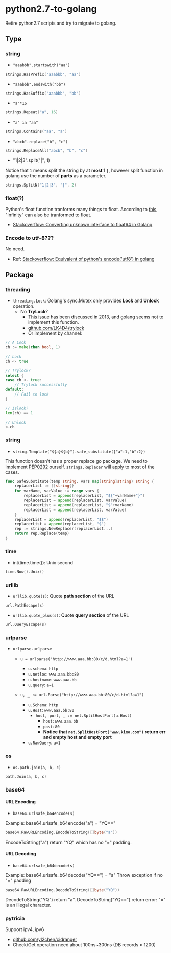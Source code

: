 # python2.7-to-golang
Retire python2.7 scripts and try to migrate to golang.

## Type

### string

* `"aaabbb".startswith("aa")`

```go
strings.HasPrefix("aaabbb", "aa")
```

* `"aaabbb".endswith("bb")`

```go
strings.HasSuffix("aaabbb", "bb")
```

* `"a"*16`

```go
strings.Repeat("a", 16)
```

* `"a" in "aa"`

```go
strings.Contains("aa", "a")
```

* `"abcb".replace("b", "c")`

```go
strings.ReplaceAll("abcb", "b", "c")
```

* "1|2|3".split("|", 1)

Notice that `1` means split the string by at **most 1 `|`**, however split function in golang use the number of **parts** as a parameter. 

```go
strings.SplitN("1|2|3", "|", 2)
```

### float(?)

Python's float function tranforms many things to float. According to [this](https://stackoverflow.com/a/20929983/4411336), "infinity" can also be tranformed to float. 

* [Stackoverflow: Converting unknown interface to float64 in Golang
](https://stackoverflow.com/questions/20767724/converting-unknown-interface-to-float64-in-golang)


### Encode to utf-8???

No need.

* Ref: [Stackoverflow: Equivalent of python's encode('utf8') in golang](https://stackoverflow.com/questions/42541297/equivalent-of-pythons-encodeutf8-in-golang)

## Package

### threading

* `threading.Lock`: Golang's sync.Mutex only provides **Lock** and **Unlock** operation.
    * No **TryLock**?
        * [This issue](https://github.com/golang/go/issues/6123) has been discussed in 2013, and golang seems not to implement this function.
        * [github.com/LK4D4/trylock](https://github.com/LK4D4/trylock)
        * Or implement by channel:
```go
// A Lock
ch := make(chan bool, 1)

// Lock
ch <- true

// Trylock?
select {
case ch <- true:
    // Trylock successfully
default:
    // Fail to lock 
}

// Islock?
len(ch) == 1

// Unlock
<-ch
```

### string

* `string.Template("${a}${b}").safe_substitute({"a":1,"b":2})`

This function doesn't has a proper replace go package. We need to implement [PEP0292](https://www.python.org/dev/peps/pep-0292/) ourself. `strings.Replacer` will apply to most of the cases. 

```go
func SafeSubstitute(temp string, vars map[string]string) string {
	replacerList := []string{}
	for varName, varValue := range vars {
		replacerList = append(replacerList, "${"+varName+"}")
		replacerList = append(replacerList, varValue)
		replacerList = append(replacerList, "$"+varName)
		replacerList = append(replacerList, varValue)
	}
	replacerList = append(replacerList, "$$")
	replacerList = append(replacerList, "$")
	rep := strings.NewReplacer(replacerList...)
	return rep.Replace(temp)
}
```

### time

* int(time.time()): Unix second

```go
time.Now().Unix()
```

### urllib

* `urllib.quote(s)`: Quote **path section** of the URL

```go
url.PathEscape(s)
```

* `urllib.quote_plus(s)`: Quote **query section** of the URL

```go
url.QueryEscape(s)
```

### urlparse

* `urlparse.urlparse`
    * `u = urlparse('http://www.aaa.bb:80/c/d.html?a=1')`
        * `u.schema`: `http`
        * `u.netloc`: `www.aaa.bb:80`
        * `u.hostname`: `www.aaa.bb`
        * `u.query`: `a=1`

    * `u, _ := url.Parse("http://www.aaa.bb:80/c/d.html?a=1")`
        * `u.Schema`: `http` 
        * `u.Host`: `www.aaa.bb:80`
            * `host, port, _ := net.SplitHostPort(u.Host)`
                * `host`: `www.aaa.bb`
                * `post`: `80`
                * **Notice that `net.SplitHostPort("www.kimo.com")` return err and empty host and empty port**
        * `u.RawQuery`: `a=1`

### os

* `os.path.join(a, b, c)`

```go
path.Join(a, b, c)
```

### base64

#### URL Encoding

* `base64.urlsafe_b64encode(s)`

Example: base64.urlsafe_b64encode("a") = "YQ=="

```go
base64.RawURLEncoding.EncodeToString([]byte("a"))
```

EncodeToString("a") return "YQ" which has no "=" padding.

#### URL Decoding

* `base64.urlsafe_b64decode(s)`

Example: base64.urlsafe_b64decode("YQ==") = "a"
Throw exception if no "=" padding


```go
base64.RawURLEncoding.DecodeToString([]byte("YQ"))
```

DecodeToString("YQ") return "a".
DecodeToString("YQ==") return error: "=" is an illegal character.

### pytricia

Support ipv4, ipv6

* [github.com/yl2chen/cidranger](https://github.com/yl2chen/cidranger)
* Check/Get operation need about 100ns~300ns (DB records $\approx$ 1200)
